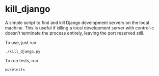 kill_django
===========

A simple script to find and kill Django development servers on the local machine.  This is useful if killing a local development server with control-c doesn't terminate the process entirely, leaving the port reserved still.

To use, just run

    ./kill_django.py

To run tests, run

    nosetests
